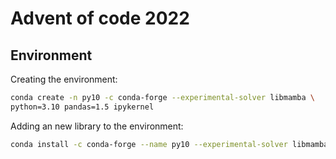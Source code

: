 # Advent of code 2022

## Environment

Creating the environment: 

```bash
conda create -n py10 -c conda-forge --experimental-solver libmamba \
python=3.10 pandas=1.5 ipykernel
```

Adding an new library to the environment: 

```bash
conda install -c conda-forge --name py10 --experimental-solver libmamba ipykernel
```